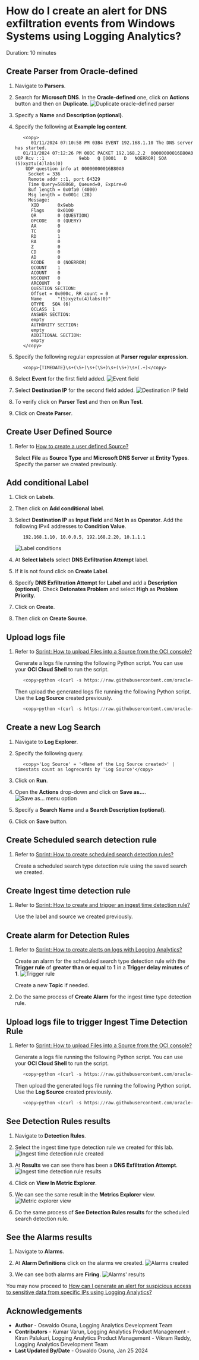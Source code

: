 # How do I create an alert for DNS exfiltration events from Windows Systems using Logging Analytics?

Duration: 10 minutes

## Create Parser from Oracle-defined

1. Navigate to **Parsers**.

2. Search for **Microsoft DNS**. In the **Oracle-defined** one, click on **Actions** button and then on **Duplicate**.
   ![](./images/duplicate-oracle-defined-parser.png "Duplicate oracle-defined parser")

3. Specify a **Name** and **Description (optional)**.

4. Specify the following at **Example log content**.
      ```Example log content
         <copy>
            01/11/2024 07:10:58 PM 03B4 EVENT 192.168.1.10 The DNS server has started.
         01/11/2024 07:12:26 PM 00DC PACKET 192.168.2.2  00000000016B80A0 UDP Rcv ::1             9ebb   Q [0001   D   NOERROR] SOA    (5)xyztu(4)labs(0)
          UDP question info at 00000000016B80A0
           Socket = 336
           Remote addr ::1, port 64329
           Time Query=588068, Queued=0, Expire=0
           Buf length = 0x0fa0 (4000)
           Msg length = 0x001c (28)
           Message:
            XID       0x9ebb
            Flags     0x0100
            QR        0 (QUESTION)
            OPCODE    0 (QUERY)
            AA        0
            TC        0
            RD        1
            RA        0
            Z         0
            CD        0
            AD        0
            RCODE     0 (NOERROR)
            QCOUNT    1
            ACOUNT    0
            NSCOUNT   0
            ARCOUNT   0
            QUESTION SECTION:
            Offset = 0x000c, RR count = 0
            Name      "(5)xyztu(4)labs(0)"
            QTYPE   SOA (6)
            QCLASS  1
            ANSWER SECTION:
            empty
            AUTHORITY SECTION:
            empty
            ADDITIONAL SECTION:
            empty
         </copy>
      ```

5. Specify the following regular expression at **Parser regular expression**.
      ```Regular expression
         <copy>{TIMEDATE}\s+(\S+)\s+(\S+)\s+(\S+)\s+(.+)</copy>
      ```

6. Select **Event** for the first field added.
   ![](./images/event-field.png "Event field")

7. Select **Destination IP** for the second field added.
   ![](./images/destination-ip-field.png "Destination IP field")

8. To verify click on **Parser Test** and then on **Run Test**.

9. Click on **Create Parser**.

## Create User Defined Source

1. Refer to [How to create a user defined Source?](?lab=sprint-create-source)

   Select **File** as **Source Type** and **Microsoft DNS Server** at **Entity Types**. Specify the parser we created previously.

## Add conditional Label

1. Click on **Labels**.

2. Then click on **Add conditional label**.

3. Select **Destination IP** as **Input Field** and **Not In** as **Operator**. Add the following IPv4 addresses to **Condition Value**.
      ```IPv4 addresses
         192.168.1.10, 10.0.0.5, 192.168.2.20, 10.1.1.1
      ```
      ![](./images/label-conditions.png "Label conditions")

4. At **Select labels** select **DNS Exfiltration Attempt** label.

5. If it is not found click on **Create Label**.

6. Specify **DNS Exfiltration Attempt** for **Label** and add a **Description (optional)**. Check **Detonates Problem** and select **High** as **Problem Priority**.

7. Click on **Create**.

8. Then click on **Create Source**.

## Upload logs file

1. Refer to [Sprint: How to upload Files into a Source from the OCI console?](?lab=sprint-upload-log-file)

   Generate a logs file running the following Python script. You can use your **OCI Cloud Shell** to run the script.
      ```Python script
         <copy>python <(curl -s https://raw.githubusercontent.com/oracle-quickstart/oci-observability-and-management/master/utils/microsoft-dns-server-logs.py)</copy>
      ```

   Then upload the generated logs file running the following Python script. Use the **Log Source** created previously.
      ```Python script
         <copy>python <(curl -s https://raw.githubusercontent.com/oracle-quickstart/oci-observability-and-management/master/utils/upload-logs-file-to-oci.py) -f microsoft-dns-server-logs.log -s microsoft-dns-server-logs -l "<Name of the Log Source created>" -n microsoft-dns-server-logs</copy>
      ```

## Create a new Log Search

1. Navigate to **Log Explorer**.

2. Specify the following query.
      ```Query
         <copy>'Log Source' = '<Name of the Log Source created>' | timestats count as logrecords by 'Log Source'</copy>
      ```

3. Click on **Run**.

4. Open the **Actions** drop-down and click on **Save as...**.
   ![](./images/save-as-menu-option.png "Save as... menu option")

5. Specify a **Search Name** and a **Search Description (optional)**.

6. Click on **Save** button.

## Create Scheduled search detection rule

1. Refer to [Sprint: How to create scheduled search detection rules?](?lab=sprint-create-scheduled-search-detection-rule)

   Create a scheduled search type detection rule using the saved search we created.

## Create Ingest time detection rule

1. Refer to [Sprint: How to create and trigger an ingest time detection rule?](?lab=sprint-create-and-trigger-ingest-time-detection-rule)

   Use the label and source we created previously.

## Create alarm for Detection Rules

1. Refer to [Sprint: How to create alerts on logs with Logging Analytics?](?lab=sprint-alerts-on-logs-with-logging-analytics)

   Create an alarm for the scheduled search type detection rule with the **Trigger rule** of **greater than or equal** to **1** in a **Trigger delay minutes** of **1**.
   ![](./images/trigger-rule.png "Trigger rule")

   Create a new **Topic** if needed.

2. Do the same process of **Create Alarm** for the ingest time type detection rule.

## Upload logs file to trigger Ingest Time Detection Rule

1. Refer to [Sprint: How to upload Files into a Source from the OCI console?](?lab=sprint-upload-log-file)

   Generate a logs file running the following Python script. You can use your **OCI Cloud Shell** to run the script.
      ```Python script
         <copy>python <(curl -s https://raw.githubusercontent.com/oracle-quickstart/oci-observability-and-management/master/utils/microsoft-dns-server-logs.py)</copy>
      ```

   Then upload the generated logs file running the following Python script. Use the **Log Source** created previously.
      ```Python script
         <copy>python <(curl -s https://raw.githubusercontent.com/oracle-quickstart/oci-observability-and-management/master/utils/upload-logs-file-to-oci.py) -f microsoft-dns-server-logs.log -s microsoft-dns-server-logs -l "<Name of the Log Source created>" -n microsoft-dns-server-logs</copy>
      ```
## See Detection Rules results

1. Navigate to **Detection Rules**.

2. Select the ingest time type detection rule we created for this lab.
   ![](./images/ingest-time-detection-rule-created.png "Ingest time detection rule created")

3. At **Results** we can see there has been a **DNS Exfiltration Attempt**.
   ![](./images/ingest-time-detection-rule-results.png "Ingest time detection rule results")

4. Click on **View In Metric Explorer**.

5. We can see the same result in the **Metrics Explorer** view.
   ![](./images/metric-explorer-view.png "Metric explorer view")

7. Do the same process of **See Detection Rules results** for the scheduled search detection rule.

## See the Alarms results

1. Navigate to **Alarms**.

2. At **Alarm Definitions** click on the alarms we created.
   ![](./images/alarms-created.png "Alarms created")

3. We can see both alarms are **Firing**.
   ![](./images/alarm-results.png "Alarms' results")

You may now proceed to [How can I generate an alert for suspicious access to sensitive data from specific IPs using Logging Analytics?](../sprint-sensitive-data-access-from-threat-tagged-location/)

## Acknowledgements
* **Author** - Oswaldo Osuna, Logging Analytics Development Team
* **Contributors** -  Kumar Varun, Logging Analytics Product Management - Kiran Palukuri, Logging Analytics Product Management - Vikram Reddy, Logging Analytics Development Team 
* **Last Updated By/Date** - Oswaldo Osuna, Jan 25 2024
